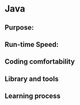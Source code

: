 # Java



## Purpose:


## Run-time Speed:


## Coding comfortability


## Library and tools



## Learning process

